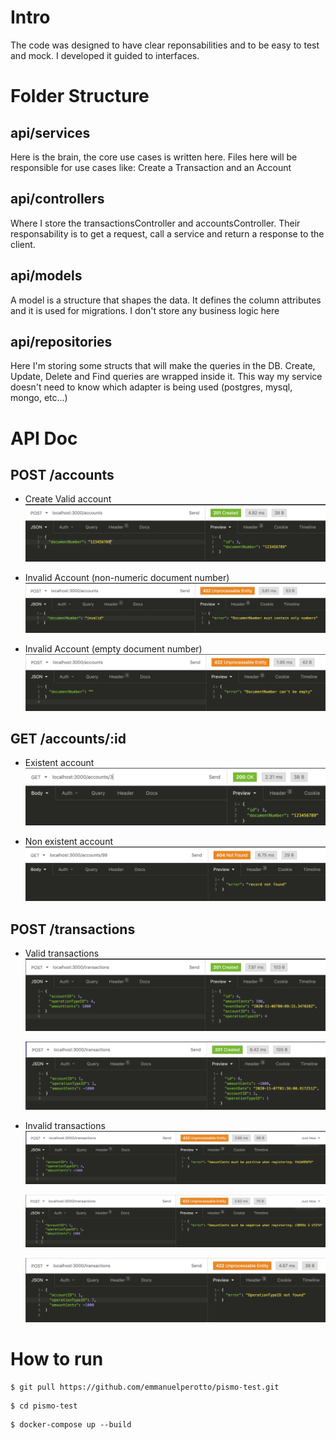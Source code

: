 # Intro

The code was designed to have clear reponsabilities and to be easy to test and mock. I developed it guided to interfaces.

# Folder Structure

## **api/services**

Here is the brain, the core use cases is written here. Files here will be responsible for use cases like: Create a Transaction and an Account

## **api/controllers**

Where I store the transactionsController and accountsController. Their responsability is to get a request, call a service and return a response to the client.

## **api/models**

A model is a structure that shapes the data. It defines the column attributes and it is used for migrations. I don't store any business logic here

## **api/repositories**

Here I'm storing some structs that will make the queries in the DB. Create, Update, Delete and Find queries are wrapped inside it. This way my service doesn't need to know which adapter is being used (postgres, mysql, mongo, etc...)

# API Doc

## POST /accounts

- Create Valid account
  ![valid-account](./doc/create-valid-account.png)

- Invalid Account (non-numeric document number)
  ![invalid-account](./doc/non-numeric-account.png)

- Invalid Account (empty document number)
  ![empty-docNumber-invalid-account](./doc/empty-docNumber.png)

## GET /accounts/:id

- Existent account
  ![found-account](./doc/account-found.png)

- Non existent account
  ![invalid-account](./doc/account-not-found.png)

## POST /transactions

- Valid transactions
  ![valid-transaction](./doc/valid-transaction.png)

  ![valid-negative-transaction](./doc/valid-negative-transaction.png)

- Invalid transactions
  ![invalid-negative-transaction](./doc/invalid-negative-transaction.png)

  ![invalid-positive-transaction](./doc/invalid-positive-transaction.png)

  ![invalid-operation-type](./doc/invalid-operation-type.png)

# How to run

```
$ git pull https://github.com/emmanuelperotto/pismo-test.git
```

```
$ cd pismo-test
```

```
$ docker-compose up --build
```
